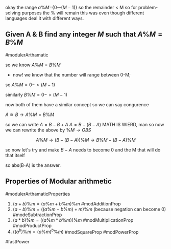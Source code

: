 


okay the range $a\%M =$\{0--$(M-1)$\} 
so the remainder < M 
so for problem-solving purposes the % will remain this was even though different languages deal it with different ways. 

## Given A & B find any integer $M$ such that $A\%M = B\%M$
#modulerArthamatic

so we know 
$A\%M = B\%M$
- now! we know that the number will range between 0-M;

so 
$A\% M = 0 ->(M-1)$

similarly 
$B\% M = 0 -> (M-1)$

now both of them have a similar concept so we can say congurence 

$A\cong{B} \rightarrow A\%M = B\%M$

so we can write $A = B-B+A$
$A = B-(B-A)$
MATH IS WIERD, man 
so now we can rewrite the above by $\%M \rightarrow OBS$


$$
A\%M \rightarrow (B-(B-A)) \% M \rightarrow B\%M -(B-A)\%M
$$

so now let's try and make $B-A$ needs to become 0 and the M that will do that itself 

so abs(B-A) is the answer. 

## Properties of Modular arithmetic
#modulerArthamaticProperties
1) $(a+b)\%m = (a\%m + b\%m)\%m$ #modAdditionProp
2) $(a-b)\% m = ((a\%m-b\%m)+m)\%m$ (because negation can become 0) #modeSubtractionProp
3) $(a*b)\%m = ((a\%m * b\%m))\%m$ #modMultiplicationProp #modProductProp
5) $((a^{b}) \%m = (a\%m)^{b} \%m)$ #modSquareProp #modPowerProp

#fastPower
```cpp 

```
